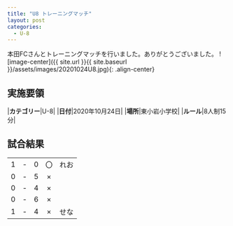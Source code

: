 ```yaml
---
title: "U8 トレーニングマッチ"
layout: post
categories:
  - U-8
---
```


本田FCさんとトレーニングマッチを行いました。ありがとうございました。
![image-center]({{ site.url }}{{ site.baseurl }}/assets/images/20201024U8.jpg){: .align-center}

## 実施要領

|**カテゴリー**|U-8|
|**日付**|2020年10月24日|
|**場所**|東小岩小学校|
|**ルール**|8人制15分|


## 試合結果

|    |   |    |         |    |
|:--:|:-:|:--:|:--:|:--------|
|    1| - |   0|〇|れお|
|    0| - |   5|×||
|    0| - |   4|×||
|    0| - |   6|×||
|    1| - |   4|×|せな|
